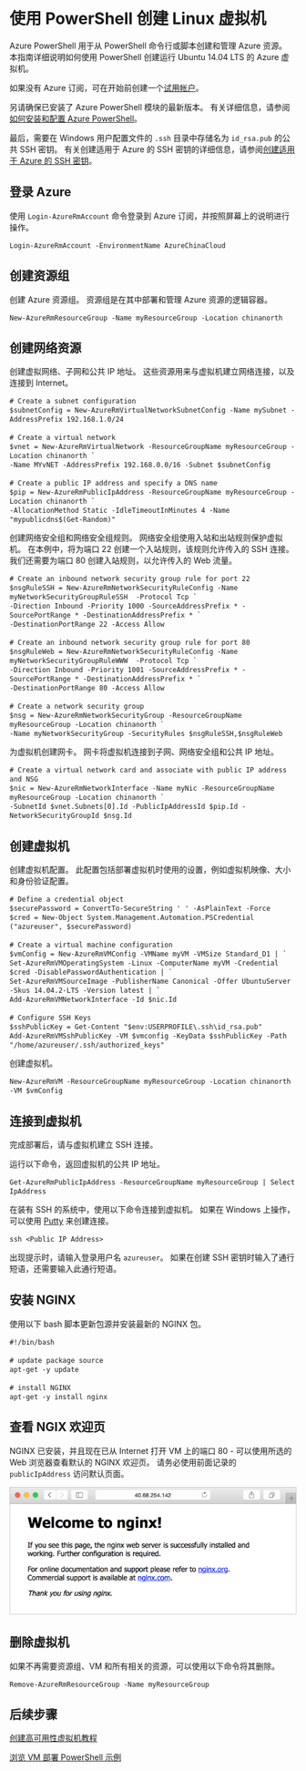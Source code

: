 <properties
    pageTitle="Azure 快速入门 - 创建 VM PowerShell | Azure"
    description="快速了解如何使用 PowerShell 创建 Linux 虚拟机"
    services="virtual-machines-linux"
    documentationcenter="virtual-machines"
    author="neilpeterson"
    manager="timlt"
    editor="tysonn"
    tags="azure-resource-manager" />
<tags
    ms.assetid=""
    ms.service="virtual-machines-linux"
    ms.devlang="na"
    ms.topic="hero-article"
    ms.tgt_pltfrm="vm-linux"
    ms.workload="infrastructure"
    ms.date="04/03/2017"
    wacn.date="05/15/2017"
    ms.author="nepeters"
    ms.translationtype="Human Translation"
    ms.sourcegitcommit="457fc748a9a2d66d7a2906b988e127b09ee11e18"
    ms.openlocfilehash="f56805bf76a62a2c3b066eacab15af971de3230d"
    ms.contentlocale="zh-cn"
    ms.lasthandoff="05/05/2017" />

# <a name="create-a-linux-virtual-machine-with-powershell"></a>使用 PowerShell 创建 Linux 虚拟机

Azure PowerShell 用于从 PowerShell 命令行或脚本创建和管理 Azure 资源。 本指南详细说明如何使用 PowerShell 创建运行 Ubuntu 14.04 LTS 的 Azure 虚拟机。

如果没有 Azure 订阅，可在开始前创建一个[试用帐户](/pricing/1rmb-trial)。

另请确保已安装了 Azure PowerShell 模块的最新版本。 有关详细信息，请参阅[如何安装和配置 Azure PowerShell](https://docs.microsoft.com/zh-cn/powershell/azureps-cmdlets-docs)。

最后，需要在 Windows 用户配置文件的 `.ssh` 目录中存储名为 `id_rsa.pub` 的公共 SSH 密钥。 有关创建适用于 Azure 的 SSH 密钥的详细信息，请参阅[创建适用于 Azure 的 SSH 密钥](/documentation/articles/virtual-machines-linux-mac-create-ssh-keys/)。

## <a name="log-in-to-azure"></a>登录 Azure

使用 `Login-AzureRmAccount` 命令登录到 Azure 订阅，并按照屏幕上的说明进行操作。

    Login-AzureRmAccount -EnvironmentName AzureChinaCloud

## <a name="create-resource-group"></a>创建资源组

创建 Azure 资源组。 资源组是在其中部署和管理 Azure 资源的逻辑容器。 

    New-AzureRmResourceGroup -Name myResourceGroup -Location chinanorth

## <a name="create-networking-resources"></a>创建网络资源

创建虚拟网络、子网和公共 IP 地址。 这些资源用来与虚拟机建立网络连接，以及连接到 Internet。

    # Create a subnet configuration
    $subnetConfig = New-AzureRmVirtualNetworkSubnetConfig -Name mySubnet -AddressPrefix 192.168.1.0/24

    # Create a virtual network
    $vnet = New-AzureRmVirtualNetwork -ResourceGroupName myResourceGroup -Location chinanorth `
    -Name MYvNET -AddressPrefix 192.168.0.0/16 -Subnet $subnetConfig

    # Create a public IP address and specify a DNS name
    $pip = New-AzureRmPublicIpAddress -ResourceGroupName myResourceGroup -Location chinanorth `
    -AllocationMethod Static -IdleTimeoutInMinutes 4 -Name "mypublicdns$(Get-Random)"

创建网络安全组和网络安全组规则。 网络安全组使用入站和出站规则保护虚拟机。 在本例中，将为端口 22 创建一个入站规则，该规则允许传入的 SSH 连接。 我们还需要为端口 80 创建入站规则，以允许传入的 Web 流量。

    # Create an inbound network security group rule for port 22
    $nsgRuleSSH = New-AzureRmNetworkSecurityRuleConfig -Name myNetworkSecurityGroupRuleSSH  -Protocol Tcp `
    -Direction Inbound -Priority 1000 -SourceAddressPrefix * -SourcePortRange * -DestinationAddressPrefix * `
    -DestinationPortRange 22 -Access Allow

    # Create an inbound network security group rule for port 80
    $nsgRuleWeb = New-AzureRmNetworkSecurityRuleConfig -Name myNetworkSecurityGroupRuleWWW  -Protocol Tcp `
    -Direction Inbound -Priority 1001 -SourceAddressPrefix * -SourcePortRange * -DestinationAddressPrefix * `
    -DestinationPortRange 80 -Access Allow

    # Create a network security group
    $nsg = New-AzureRmNetworkSecurityGroup -ResourceGroupName myResourceGroup -Location chinanorth `
    -Name myNetworkSecurityGroup -SecurityRules $nsgRuleSSH,$nsgRuleWeb

为虚拟机创建网卡。 网卡将虚拟机连接到子网、网络安全组和公共 IP 地址。

    # Create a virtual network card and associate with public IP address and NSG
    $nic = New-AzureRmNetworkInterface -Name myNic -ResourceGroupName myResourceGroup -Location chinanorth `
    -SubnetId $vnet.Subnets[0].Id -PublicIpAddressId $pip.Id -NetworkSecurityGroupId $nsg.Id

## <a name="create-virtual-machine"></a>创建虚拟机

创建虚拟机配置。 此配置包括部署虚拟机时使用的设置，例如虚拟机映像、大小和身份验证配置。

    # Define a credential object
    $securePassword = ConvertTo-SecureString ' ' -AsPlainText -Force
    $cred = New-Object System.Management.Automation.PSCredential ("azureuser", $securePassword)

    # Create a virtual machine configuration
    $vmConfig = New-AzureRmVMConfig -VMName myVM -VMSize Standard_D1 | `
    Set-AzureRmVMOperatingSystem -Linux -ComputerName myVM -Credential $cred -DisablePasswordAuthentication | `
    Set-AzureRmVMSourceImage -PublisherName Canonical -Offer UbuntuServer -Skus 14.04.2-LTS -Version latest | `
    Add-AzureRmVMNetworkInterface -Id $nic.Id

    # Configure SSH Keys
    $sshPublicKey = Get-Content "$env:USERPROFILE\.ssh\id_rsa.pub"
    Add-AzureRmVMSshPublicKey -VM $vmconfig -KeyData $sshPublicKey -Path "/home/azureuser/.ssh/authorized_keys"

创建虚拟机。

    New-AzureRmVM -ResourceGroupName myResourceGroup -Location chinanorth -VM $vmConfig

## <a name="connect-to-virtual-machine"></a>连接到虚拟机

完成部署后，请与虚拟机建立 SSH 连接。

运行以下命令，返回虚拟机的公共 IP 地址。

    Get-AzureRmPublicIpAddress -ResourceGroupName myResourceGroup | Select IpAddress

在装有 SSH 的系统中，使用以下命令连接到虚拟机。 如果在 Windows 上操作，可以使用 [Putty](/documentation/articles/virtual-machines-linux-ssh-from-windows/#create-a-private-key-for-putty) 来创建连接。 

    ssh <Public IP Address>

出现提示时，请输入登录用户名 `azureuser`。 如果在创建 SSH 密钥时输入了通行短语，还需要输入此通行短语。

## <a name="install-nginx"></a>安装 NGINX

使用以下 bash 脚本更新包源并安装最新的 NGINX 包。 

    #!/bin/bash

    # update package source
    apt-get -y update

    # install NGINX
    apt-get -y install nginx

## <a name="view-the-ngix-welcome-page"></a>查看 NGIX 欢迎页

NGINX 已安装，并且现在已从 Internet 打开 VM 上的端口 80 - 可以使用所选的 Web 浏览器查看默认的 NGINX 欢迎页。 请务必使用前面记录的 `publicIpAddress` 访问默认页面。 

![NGINX 默认站点](./media/virtual-machines-linux-quick-create-cli/nginx.png) 
## <a name="delete-virtual-machine"></a>删除虚拟机

如果不再需要资源组、VM 和所有相关的资源，可以使用以下命令将其删除。

    Remove-AzureRmResourceGroup -Name myResourceGroup

## <a name="next-steps"></a>后续步骤

[创建高可用性虚拟机教程](/documentation/articles/virtual-machines-linux-create-cli-complete/)

[浏览 VM 部署 PowerShell 示例](/documentation/articles/virtual-machines-windows-powershell-samples/)